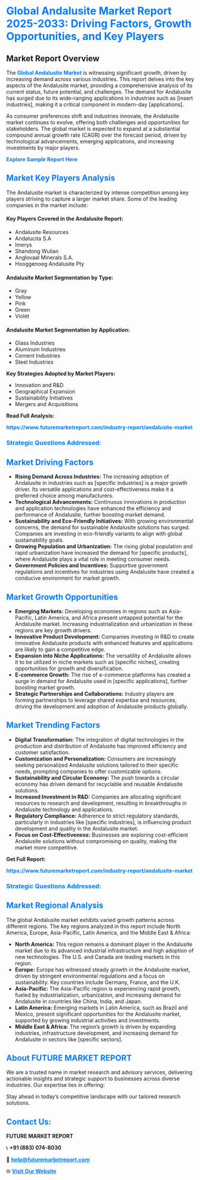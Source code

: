 <h1 style="color: #007BFF;">Global Andalusite Market Report 2025-2033: Driving Factors, Growth Opportunities, and Key Players</h1>

<section id="overview">
<h2>Market Report Overview</h2>
<p>The <a href="https://www.futuremarketreport.com/industry-report/andalusite-market" style="color: #007BFF; text-decoration: none;"><strong>Global Andalusite Market</strong></a> is witnessing significant growth, driven by increasing demand across various industries. This report delves into the key aspects of the Andalusite market, providing a comprehensive analysis of its current status, future potential, and challenges. The demand for Andalusite has surged due to its wide-ranging applications in industries such as [insert industries], making it a critical component in modern-day [applications].</p>
<p>As consumer preferences shift and industries innovate, the Andalusite market continues to evolve, offering both challenges and opportunities for stakeholders. The global market is expected to expand at a substantial compound annual growth rate (CAGR) over the forecast period, driven by technological advancements, emerging applications, and increasing investments by major players.</p>
</section>

<section id="overview">
<p><a href="https://www.futuremarketreport.com/request-sample/reportId=63143" style="color: #007BFF; text-decoration: none;"><strong>Explore Sample Report Here</strong></a></p>
</section>

<section id="key-players">
<h2 style="color: #007BFF;">Market Key Players Analysis</h2>
<p>The Andalusite market is characterized by intense competition among key players striving to capture a larger market share. Some of the leading companies in the market include:</p>
<h4>Key Players Covered in the Andalusite Report:</h4>
<ul><li>Andalusite Resources</li><li>Andalucita S.A</li><li>Imerys</li><li>Shandong Wulian</li><li>Anglovaal Minerals S.A.</li><li>Hooggenoeg Andalusite Pty</li></ul>
<h4>Andalusite Market Segmentation by Type:</h4>
<ul><li>Gray</li><li>Yellow</li><li>Pink</li><li>Green</li><li>Violet</li></ul>

<h4>Andalusite Market Segmentation by Application:</h4>
<ul><li>Glass Industries</li><li>Aluminum Industries</li><li>Cement Industries</li><li>Steel Industries</li></ul>
<p><strong>Key Strategies Adopted by Market Players:</strong></p>
<ul>
<li>Innovation and R&D</li>
<li>Geographical Expansion</li>
<li>Sustainability Initiatives</li>
<li>Mergers and Acquisitions</li>
</ul>
</section>

<section>
<p><strong>Read Full Analysis: </strong></p><a href="https://www.futuremarketreport.com/industry-report/andalusite-market" style="color: #007BFF; text-decoration: none;"><strong>https://www.futuremarketreport.com/industry-report/andalusite-market</strong></a>
<h3 style="color: #007BFF;">Strategic Questions Addressed:</h3>
</section>

<section id="driving-factors">
<h2 style="color: #007BFF;">Market Driving Factors</h2>
<ul>
<li><strong>Rising Demand Across Industries:</strong> The increasing adoption of Andalusite in industries such as [specific industries] is a major growth driver. Its versatile applications and cost-effectiveness make it a preferred choice among manufacturers.</li>
<li><strong>Technological Advancements:</strong> Continuous innovations in production and application technologies have enhanced the efficiency and performance of Andalusite, further boosting market demand.</li>
<li><strong>Sustainability and Eco-Friendly Initiatives:</strong> With growing environmental concerns, the demand for sustainable Andalusite solutions has surged. Companies are investing in eco-friendly variants to align with global sustainability goals.</li>
<li><strong>Growing Population and Urbanization:</strong> The rising global population and rapid urbanization have increased the demand for [specific products], where Andalusite plays a vital role in meeting consumer needs.</li>
<li><strong>Government Policies and Incentives:</strong> Supportive government regulations and incentives for industries using Andalusite have created a conducive environment for market growth.</li>
</ul>
</section>

<section id="growth-opportunities">
<h2 style="color: #007BFF;">Market Growth Opportunities</h2>
<ul>
<li><strong>Emerging Markets:</strong> Developing economies in regions such as Asia-Pacific, Latin America, and Africa present untapped potential for the Andalusite market. Increasing industrialization and urbanization in these regions are key growth drivers.</li>
<li><strong>Innovative Product Development:</strong> Companies investing in R&D to create innovative Andalusite products with enhanced features and applications are likely to gain a competitive edge.</li>
<li><strong>Expansion into Niche Applications:</strong> The versatility of Andalusite allows it to be utilized in niche markets such as [specific niches], creating opportunities for growth and diversification.</li>
<li><strong>E-commerce Growth:</strong> The rise of e-commerce platforms has created a surge in demand for Andalusite used in [specific applications], further boosting market growth.</li>
<li><strong>Strategic Partnerships and Collaborations:</strong> Industry players are forming partnerships to leverage shared expertise and resources, driving the development and adoption of Andalusite products globally.</li>
</ul>
</section>

<section id="trending-factors">
<h2 style="color: #007BFF;">Market Trending Factors</h2>
<ul>
<li><strong>Digital Transformation:</strong> The integration of digital technologies in the production and distribution of Andalusite has improved efficiency and customer satisfaction.</li>
<li><strong>Customization and Personalization:</strong> Consumers are increasingly seeking personalized Andalusite solutions tailored to their specific needs, prompting companies to offer customizable options.</li>
<li><strong>Sustainability and Circular Economy:</strong> The push towards a circular economy has driven demand for recyclable and reusable Andalusite solutions.</li>
<li><strong>Increased Investment in R&D:</strong> Companies are allocating significant resources to research and development, resulting in breakthroughs in Andalusite technology and applications.</li>
<li><strong>Regulatory Compliance:</strong> Adherence to strict regulatory standards, particularly in industries like [specific industries], is influencing product development and quality in the Andalusite market.</li>
<li><strong>Focus on Cost-Effectiveness:</strong> Businesses are exploring cost-efficient Andalusite solutions without compromising on quality, making the market more competitive.</li>
</ul>
</section>

<section>
<p><strong>Get Full Report: </strong></p><a href="https://www.futuremarketreport.com/industry-report/andalusite-market" style="color: #007BFF; text-decoration: none;"><strong>https://www.futuremarketreport.com/industry-report/andalusite-market</strong></a>
<h3 style="color: #007BFF;">Strategic Questions Addressed:</h3>
</section>


<section id="regional-analysis">
<h2 style="color: #007BFF;">Market Regional Analysis</h2>
<p>The global Andalusite market exhibits varied growth patterns across different regions. The key regions analyzed in this report include North America, Europe, Asia-Pacific, Latin America, and the Middle East & Africa:</p>
<ul>
<li><strong>North America:</strong> This region remains a dominant player in the Andalusite market due to its advanced industrial infrastructure and high adoption of new technologies. The U.S. and Canada are leading markets in this region.</li>
<li><strong>Europe:</strong> Europe has witnessed steady growth in the Andalusite market, driven by stringent environmental regulations and a focus on sustainability. Key countries include Germany, France, and the U.K.</li>
<li><strong>Asia-Pacific:</strong> The Asia-Pacific region is experiencing rapid growth, fueled by industrialization, urbanization, and increasing demand for Andalusite in countries like China, India, and Japan.</li>
<li><strong>Latin America:</strong> Emerging markets in Latin America, such as Brazil and Mexico, present significant opportunities for the Andalusite market, supported by growing industrial activities and investments.</li>
<li><strong>Middle East & Africa:</strong> The region’s growth is driven by expanding industries, infrastructure development, and increasing demand for Andalusite in sectors like [specific sectors].</li>
</ul>
</section>

<footer>
<h2 style="color: #007BFF;">About FUTURE MARKET REPORT</h2>
<p>We are a trusted name in market research and advisory services, delivering actionable insights and strategic support to businesses across diverse industries. Our expertise lies in offering:</p>

<p>Stay ahead in today’s competitive landscape with our tailored research solutions.</p>

<h2 style="color: #007BFF;">Contact Us:</h2>
<p><strong>FUTURE MARKET REPORT</strong></p>
<p>📞 <strong>+91 (883) 074-8030</strong></p>
<p>📧 <strong><a href="mailto:help@futuremarketreport.com" style="color: #007BFF;">help@futuremarketreport.com</a></strong></p>
<p>🌐 <strong><a href="https://www.futuremarketreport.com/" style="color: #007BFF;">Visit Our Website</a></strong></p>
</footer>